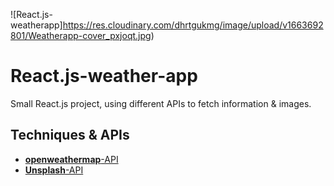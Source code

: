 ![React.js-weatherapp]https://res.cloudinary.com/dhrtgukmg/image/upload/v1663692801/Weatherapp-cover_pxjoqt.jpg)

# <strong>React.js</strong>-weather-app

Small React.js project, using different APIs to fetch information & images.

## Techniques & APIs

* [<strong>openweathermap</strong>-API](https://openweathermap.org/)
* [<strong>Unsplash</strong>-API](https://unsplash.com/developers)
